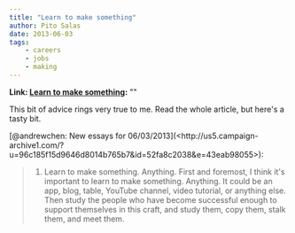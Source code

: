 ```yaml
---
title: "Learn to make something"
author: Pito Salas
date: 2013-06-03
tags:
    - careers
    - jobs
    - making
---
```


**Link: [Learn to make something](None):** ""

This bit of advice rings very true to me. Read the whole article, but here's a
tasty bit.

[@andrewchen: New essays for 06/03/2013](<http://us5.campaign-
archive1.com/?u=96c185f15d9646d8014b765b7&id=52fa8c2038&e=43eab98055>):

> 1) Learn to make something. Anything. First and foremost, I think it's
> important to learn to make something. Anything. It could be an app, blog,
> table, YouTube channel, video tutorial, or anything else. Then study the
> people who have become successful enough to support themselves in this
> craft, and study them, copy them, stalk them, and meet them.




